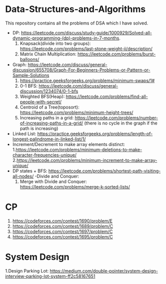 # Data-Structures-and-Algorithms
This repository contains all the problems of DSA which I have solved.
- DP: https://leetcode.com/discuss/study-guide/1000929/Solved-all-dynamic-programming-(dp)-problems-in-7-months.
   1. Knapsack(divide into two groups): https://leetcode.com/problems/last-stone-weight-ii/description/
   2. Matrix Chain Multiplication: https://leetcode.com/problems/burst-balloons/
- Graph: https://leetcode.com/discuss/general-discussion/655708/Graph-For-Beginners-Problems-or-Pattern-or-Sample-Solutions
   1. https://practice.geeksforgeeks.org/problems/minimum-swaps/1#
   2. 0-1 BFS: https://leetcode.com/discuss/general-discussion/1234074/0-1-bfs
   3. Weighted BFS(Heap): https://leetcode.com/problems/find-all-people-with-secret/
   4. Centroid of a Tree(toposort): https://leetcode.com/problems/minimum-height-trees/ 
   5. Increasing paths in a grid: https://leetcode.com/problems/number-of-increasing-paths-in-a-grid/  (there is no cycle in the graph if the path is increasing)
- Linked List: https://practice.geeksforgeeks.org/problems/length-of-longest-palindrome-in-linked-list/1/
- Increment/Decrement to make array elements distinct: 
   1.https://leetcode.com/problems/minimum-deletions-to-make-character-frequencies-unique/
   2.https://leetcode.com/problems/minimum-increment-to-make-array-unique/
- DP states + BFS: https://leetcode.com/problems/shortest-path-visiting-all-nodes/ 
-Divide and Conquer: 
   1. Merge with Divide and Conquer: https://leetcode.com/problems/merge-k-sorted-lists/



# CP
1. https://codeforces.com/contest/1690/problem/E
2. https://codeforces.com/contest/1689/problem/C
3. https://codeforces.com/contest/1697/problem/C
4. https://codeforces.com/contest/1695/problem/C

# System Design
1.Design Parking Lot: https://medium.com/double-pointer/system-design-interview-parking-lot-system-ff2c58167651
